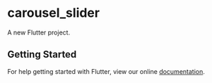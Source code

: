 # carousel_slider

A new Flutter project.

## Getting Started

For help getting started with Flutter, view our online
[documentation](https://flutter.io/).
